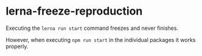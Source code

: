 # lerna-freeze-reproduction

Executing the `lerna run start` command freezes and never finishes.

However, when executing `npm run start` in the individual packages it works properly.
